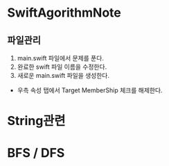 # SwiftAgorithmNote

## 파일관리 

1. main.swift 파일에서 문제를 푼다.
2. 완료한 swift 파일 이름을 수정한다.
3. 새로운 main.swift 파일을 생성한다. 

- 우측 속성 탭에서 Target MemberShip 체크를 해제한다.


# String관련 


# BFS / DFS 

